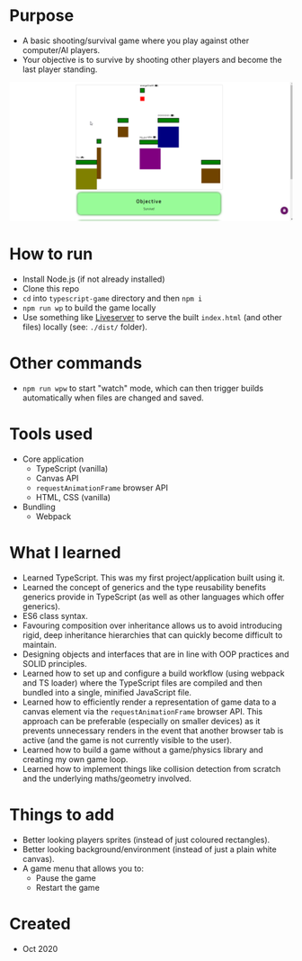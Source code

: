 # Purpose
- A basic shooting/survival game where you play against other computer/AI players.
- Your objective is to survive by shooting other players and become the last player standing.

![Game recording](meta/game-recording.gif)
  
# How to run
- Install Node.js (if not already installed)
- Clone this repo
- `cd` into `typescript-game` directory and then `npm i`
- `npm run wp` to build the game locally
- Use something like [Liveserver](https://marketplace.visualstudio.com/items?itemName=ritwickdey.LiveServer) to serve the built `index.html` (and other files) locally (see: `./dist/` folder).

# Other commands
- `npm run wpw` to start "watch" mode, which can then trigger builds automatically when files are changed and saved.

# Tools used
- Core application
  - TypeScript (vanilla)
  - Canvas API
  - `requestAnimationFrame` browser API
  - HTML, CSS (vanilla)
- Bundling
  - Webpack

# What I learned
- Learned TypeScript. This was my first project/application built using it.
- Learned the concept of generics and the type reusability benefits generics provide in TypeScript (as well as other languages which offer generics).
- ES6 class syntax.
- Favouring composition over inheritance allows us to avoid introducing rigid, deep inheritance hierarchies that can quickly become difficult to maintain.
- Designing objects and interfaces that are in line with OOP practices and SOLID principles.
- Learned how to set up and configure a build workflow (using webpack and TS loader) where the TypeScript files are compiled and then bundled into a single, minified JavaScript file.
- Learned how to efficiently render a representation of game data to a canvas element via the `requestAnimationFrame` browser API. This approach can be preferable (especially on smaller devices) as it prevents unnecessary renders in the event that another browser tab is active (and the game is not currently visible to the user).
- Learned how to build a game without a game/physics library and creating my own game loop.
- Learned how to implement things like collision detection from scratch and the underlying maths/geometry involved.


# Things to add
- Better looking players sprites (instead of just coloured rectangles).
- Better looking background/environment (instead of just a plain white canvas).
- A game menu that allows you to:
  - Pause the game
  - Restart the game

# Created
- Oct 2020
